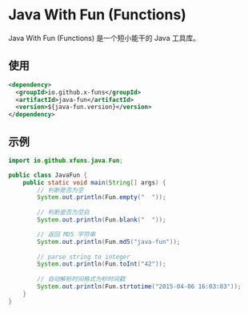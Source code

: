# Java With Fun (Functions)

Java With Fun (Functions) 是一个短小能干的 Java 工具库。

## 使用

```xml
<dependency>
  <groupId>io.github.x-funs</groupId>
  <artifactId>java-fun</artifactId>
  <version>${java-fun.version}</version>
</dependency>
```

## 示例

```java
import io.github.xfuns.java.Fun;

public class JavaFun {
    public static void main(String[] args) {
        // 判断是否为空
        System.out.println(Fun.empty("  "));
        
        // 判断是否为空白
        System.out.println(Fun.blank("  "));

        // 返回 MD5 字符串
        System.out.println(Fun.md5("java-fun"));
    
        // parse string to integer
        System.out.println(Fun.toInt("42"));
    
        // 自动解析时间格式为秒时间戳
        System.out.println(Fun.strtotime("2015-04-06 16:03:03"));
    }
}
```



